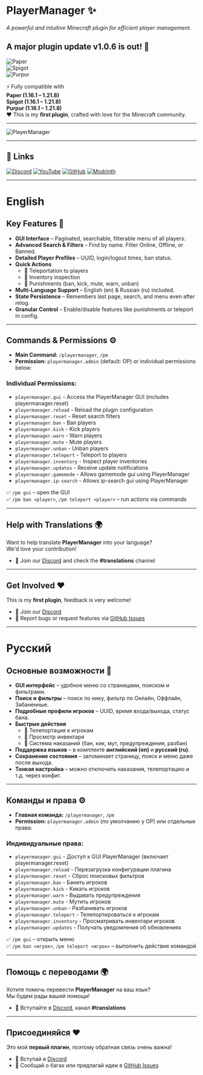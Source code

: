 # PlayerManager ✨
*A powerful and intuitive Minecraft plugin for efficient player management.*

## A major plugin update v1.0.6 is out! 🚀

![Paper](https://img.shields.io/badge/Paper-1.16.1%E2%80%931.21.8-success&logo=minecraft)     
![Spigot](https://img.shields.io/badge/Spigot-1.16.1%E2%80%931.21.8-success&logo=minecraft)   
![Purpur](https://img.shields.io/badge/Purpur-1.16.1%E2%80%931.21.8-success&logo=minecraft)

⚡ Fully compatible with   
**Paper (1.16.1 – 1.21.8)**   
**Spigot (1.16.1 – 1.21.8)**   
**Purpur (1.16.1 – 1.21.8)**   
❤️ This is my **first plugin**, crafted with love for the Minecraft community.

---

![PlayerManager](https://cdn.modrinth.com/data/cached_images/7922f0180102ac13001a15362fc2a6fbcd2bad12.png)

---

## 📌 Links
[![Discord](https://img.shields.io/badge/Discord-Join-blue?logo=discord&logoColor=white)](https://discord.gg/72mzBTckKC)
[![YouTube](https://img.shields.io/badge/YouTube-Subscribe-red?logo=youtube&logoColor=white)](https://www.youtube.com/@Stepanyaa)
[![GitHub](https://img.shields.io/badge/GitHub-Repo-yellow?logo=github&logoColor=white)](https://github.com/Stepanyaa/PlayerManager)
[![Modrinth](https://img.shields.io/badge/Modrinth-Download-1bd96a?logo=modrinth&logoColor=white)](https://modrinth.com/project/playermanagers)

---

# English

## Key Features 🚀
- **GUI Interface** – Paginated, searchable, filterable menu of all players.  
- **Advanced Search & Filters** – Find by name. Filter Online, Offline, or Banned.  
- **Detailed Player Profiles** – UUID, login/logout times, ban status.  
- **Quick Actions**  
  - 🔹 Teleportation to players  
  - 🔹 Inventory inspection  
  - 🔹 Punishments (ban, kick, mute, warn, unban)  
- **Multi-Language Support** – English (en) & Russian (ru) included.  
- **State Persistence** – Remembers last page, search, and menu even after relog.  
- **Granular Control** – Enable/disable features like punishments or teleport in config.  

---

## Commands & Permissions ⚙️
- **Main Command:** `/playermanager`, `/pm`  
- **Permission:** `playermanager.admin` (default: OP) or individual permissions below:

### Individual Permissions:
- `playermanager.gui` - Access the PlayerManager GUI (includes playermanager.reset)
- `playermanager.reload` - Reload the plugin configuration
- `playermanager.reset` - Reset search filters
- `playermanager.ban` - Ban players
- `playermanager.kick` - Kick players
- `playermanager.warn` - Warn players
- `playermanager.mute` - Mute players
- `playermanager.unban` - Unban players
- `playermanager.teleport` - Teleport to players
- `playermanager.inventory` - Inspect player inventories
- `playermanager.updates` - Receive update notifications
- `playermanager.gamemode` - Allows gamemode gui using PlayerManager
- `playermanager.ip-search` - Allows ip-search gui using PlayerManager

✅ `/pm gui` – open the GUI  
✅ `/pm ban <player>`, `/pm teleport <player>` – run actions via commands  

---

## Help with Translations 🌍
Want to help translate **PlayerManager** into your language?  
We'd love your contribution!  

- 💬 Join our [Discord](https://discord.gg/72mzBTckKC) and check the **#translations** channel  

---

## Get Involved ❤️
This is my **first plugin**, feedback is very welcome!  
- 💬 Join our [Discord](https://discord.gg/72mzBTckKC)  
- 🐛 Report bugs or request features via [GitHub Issues](https://github.com/Stepanyaa/PlayerManager/issues)  

---

# Русский

## Основные возможности 🚀
- **GUI интерфейс** – удобное меню со страницами, поиском и фильтрами.  
- **Поиск и фильтры** – поиск по нику, фильтр по Онлайн, Оффлайн, Забаненные.  
- **Подробные профили игроков** – UUID, время входа/выхода, статус бана.  
- **Быстрые действия**  
  - 🔹 Телепортация к игрокам  
  - 🔹 Просмотр инвентаря  
  - 🔹 Система наказаний (бан, кик, мут, предупреждения, разбан)  
- **Поддержка языков** – в комплекте **английский (en)** и **русский (ru)**.  
- **Сохранение состояния** – запоминает страницу, поиск и меню даже после выхода.  
- **Тонкая настройка** – можно отключить наказания, телепортацию и т.д. через конфиг.  

---

## Команды и права ⚙️
- **Главная команда:** `/playermanager`, `/pm`
- **Permission:** `playermanager.admin` (по умолчанию у OP) или отдельные права:

### Индивидуальные права:
- `playermanager.gui` - Доступ к GUI PlayerManager (включает playermanager.reset)
- `playermanager.reload` - Перезагрузка конфигурации плагина
- `playermanager.reset` - Сброс поисковых фильтров
- `playermanager.ban` - Банить игроков
- `playermanager.kick` - Кикать игроков
- `playermanager.warn` - Выдавать предупреждения
- `playermanager.mute` - Мутить игроков
- `playermanager.unban` - Разбанивать игроков
- `playermanager.teleport` - Телепортироваться к игрокам
- `playermanager.inventory` - Просматривать инвентари игроков
- `playermanager.updates` - Получать уведомления об обновлениях

✅ `/pm gui` – открыть меню  
✅ `/pm ban <игрок>`, `/pm teleport <игрок>` – выполнить действие командой  

---

## Помощь с переводами 🌍
Хотите помочь перевести **PlayerManager** на ваш язык?  
Мы будем рады вашей помощи!  

- 💬 Вступайте в [Discord](https://discord.gg/72mzBTckKC), канал **#translations**  

---

## Присоединяйся ❤️
Это мой **первый плагин**, поэтому обратная связь очень важна!  
- 💬 Вступай в [Discord](https://discord.gg/72mzBTckKC)  
- 🐛 Сообщай о багах или предлагай идеи в [GitHub Issues](https://github.com/Stepanyaa/PlayerManager/issues)
